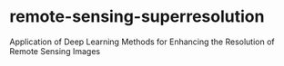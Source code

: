 # remote-sensing-superresolution
Application of Deep Learning Methods for Enhancing the Resolution of Remote Sensing Images

